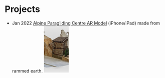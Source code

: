 # Projects

* Jan 2022 [Alpine Paragliding Centre AR Model](paraglide-centre_20220106-1605.usdz) (iPhone/iPad) made from rammed earth. <img src="paraglide-centre_20220106-1605.jpg" height="150"/>
